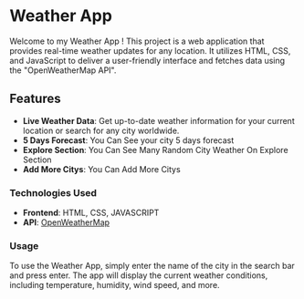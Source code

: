 # Weather App

Welcome to my Weather App ! This project is a web application that provides real-time weather updates for any location. It utilizes HTML, CSS, and JavaScript to deliver a user-friendly interface and fetches data using the "OpenWeatherMap API".

## Features

- **Live Weather Data**: Get up-to-date weather information for your current location or search for any city worldwide.
- **5 Days Forecast**: You Can See your city 5 days forecast 
- **Explore Section**: You Can See Many Random City Weather On Explore Section
- **Add More Citys**: You Can Add More Citys 

### Technologies Used 

- **Frontend**: HTML, CSS, JAVASCRIPT
- **API**: [OpenWeatherMap](https://openweathermap.org/)



### Usage

To use the Weather App, simply enter the name of the city in the search bar and press enter. The app will display the current weather conditions, including temperature, humidity, wind speed, and more.